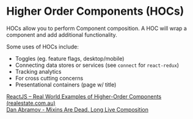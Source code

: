 # Higher Order Components (HOCs)

HOCs allow you to perform Component composition. A HOC will wrap a component
and add additional functionality.

Some uses of HOCs include:

- Toggles (eg. feature flags, desktop/mobile)
- Connecting data stores or services (see `connect` for `react-redux`)
- Tracking analytics
- For cross cutting concerns
- Presentational containers (page w/ title)

[ReactJS – Real World Examples of Higher-Order Components (realestate.com.au)][1]  
[Dan Abramov - Mixins Are Dead. Long Live Composition][2]  

[1]: http://rea.tech/reactjs-real-world-examples-of-higher-order-components/
[2]: https://medium.com/@dan_abramov/mixins-are-dead-long-live-higher-order-components-94a0d2f9e750
